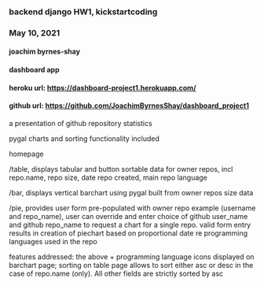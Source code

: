 ### backend django HW1, kickstartcoding
### May 10, 2021
#### joachim byrnes-shay
#### dashboard app
#### heroku url:  https://dashboard-project1.herokuapp.com/ 
#### github url:  https://github.com/JoachimByrnesShay/dashboard_project1

a presentation of github repository statistics

pygal charts and sorting functionality included

homepage

/table, displays tabular and button sortable data for owner repos, incl repo.name, repo size, date repo created, main repo language

/bar, displays vertical barchart using pygal built from owner repos size data

/pie, provides user form pre-populated with owner repo example (username and repo_name), user can override and enter choice of github user_name and github repo_name to request a chart for a single repo.  valid form entry results in creation of piechart based on proportional date re programming languages used in the repo

features addressed: the above + programming language icons displayed on barchart page;  sorting on table page allows to sort either asc or desc in the case of repo.name (only).  All other fields are strictly sorted by asc 